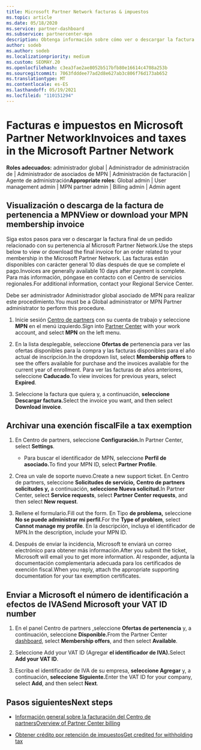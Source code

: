 ```yaml
---
title: Microsoft Partner Network facturas & impuestos
ms.topic: article
ms.date: 05/18/2020
ms.service: partner-dashboard
ms.subservice: partnercenter-mpn
description: Obtenga información sobre cómo ver o descargar la factura de pertenencia a MPN, cómo presentar la exención fiscal y cómo enviar a Microsoft su número de identificación fiscal.
author: sodeb
ms.author: sodeb
ms.localizationpriority: medium
ms.custom: SEOMAY.20
ms.openlocfilehash: c3ea3fae2ae8052b517bfb80e16614c4708a253b
ms.sourcegitcommit: 7063fdddee77ad2d8e627ab3c806f76d173ab652
ms.translationtype: MT
ms.contentlocale: es-ES
ms.lasthandoff: 05/19/2021
ms.locfileid: "110151294"
---
```

# <a name="invoices-and-taxes-in-the-microsoft-partner-network"></a><span data-ttu-id="bbcda-103">Facturas e impuestos en Microsoft Partner Network</span><span class="sxs-lookup"><span data-stu-id="bbcda-103">Invoices and taxes in the Microsoft Partner Network</span></span>

<span data-ttu-id="bbcda-104">**Roles adecuados:** administrador global | Administrador de administración de | Administrador de asociados de MPN | Administración de facturación | Agente de administración</span><span class="sxs-lookup"><span data-stu-id="bbcda-104">**Appropriate roles**: Global admin | User management admin | MPN partner admin | Billing admin | Admin agent</span></span>

## <a name="view-or-download-your-mpn-membership-invoice"></a><span data-ttu-id="bbcda-105">Visualización o descarga de la factura de pertenencia a MPN</span><span class="sxs-lookup"><span data-stu-id="bbcda-105">View or download your MPN membership invoice</span></span>

<span data-ttu-id="bbcda-106">Siga estos pasos para ver o descargar la factura final de un pedido relacionado con su pertenencia al Microsoft Partner Network.</span><span class="sxs-lookup"><span data-stu-id="bbcda-106">Use the steps below to view or download the final invoice for an order related to your membership in the Microsoft Partner Network.</span></span> <span data-ttu-id="bbcda-107">Las facturas están disponibles con carácter general 10 días después de que se complete el pago.</span><span class="sxs-lookup"><span data-stu-id="bbcda-107">Invoices are generally available 10 days after payment is complete.</span></span> <span data-ttu-id="bbcda-108">Para más información, póngase en contacto con el Centro de servicios regionales.</span><span class="sxs-lookup"><span data-stu-id="bbcda-108">For additional information, contact your Regional Service Center.</span></span>  

<span data-ttu-id="bbcda-109">Debe ser administrador Administrador global asociado de MPN para realizar este procedimiento.</span><span class="sxs-lookup"><span data-stu-id="bbcda-109">You must be a Global administrator or MPN Partner administrator to perform this procedure.</span></span> 

1.  <span data-ttu-id="bbcda-110">Inicie sesión [Centro de partners](https://partner.microsoft.com/dashboard/home) con su cuenta de trabajo y seleccione **MPN** en el menú izquierdo.</span><span class="sxs-lookup"><span data-stu-id="bbcda-110">Sign into [Partner Center](https://partner.microsoft.com/dashboard/home) with your work account, and select **MPN** on the left menu.</span></span>

4.  <span data-ttu-id="bbcda-111">En la lista desplegable, seleccione **Ofertas de** pertenencia para ver las ofertas disponibles para la compra y las facturas disponibles para el año actual de inscripción.</span><span class="sxs-lookup"><span data-stu-id="bbcda-111">In the dropdown list, select **Membership offers** to see the offers available for purchase and the invoices available for the current year of enrollment.</span></span> <span data-ttu-id="bbcda-112">Para ver las facturas de años anteriores, seleccione **Caducado**.</span><span class="sxs-lookup"><span data-stu-id="bbcda-112">To view invoices for previous years, select **Expired**.</span></span>

6.  <span data-ttu-id="bbcda-113">Seleccione la factura que quiera y, a continuación, **seleccione Descargar factura.**</span><span class="sxs-lookup"><span data-stu-id="bbcda-113">Select the invoice you want, and then select **Download invoice**.</span></span> 

## <a name="file-a-tax-exemption"></a><span data-ttu-id="bbcda-114">Archivar una exención fiscal</span><span class="sxs-lookup"><span data-stu-id="bbcda-114">File a tax exemption</span></span>

1.  <span data-ttu-id="bbcda-115">En Centro de partners, seleccione **Configuración.**</span><span class="sxs-lookup"><span data-stu-id="bbcda-115">In Partner Center, select **Settings**.</span></span>
    - <span data-ttu-id="bbcda-116">Para buscar el identificador de MPN, seleccione **Perfil de asociado.**</span><span class="sxs-lookup"><span data-stu-id="bbcda-116">To find your MPN ID, select **Partner Profile**.</span></span>

2.  <span data-ttu-id="bbcda-117">Crea un vale de soporte nuevo.</span><span class="sxs-lookup"><span data-stu-id="bbcda-117">Create a new support ticket.</span></span> <span data-ttu-id="bbcda-118">En Centro de partners, seleccione **Solicitudes de servicio,** **Centro de partners solicitudes y,** a continuación, **seleccione Nueva solicitud.**</span><span class="sxs-lookup"><span data-stu-id="bbcda-118">In Partner Center, select **Service requests**, select **Partner Center requests**, and then select **New request**.</span></span>

3.  <span data-ttu-id="bbcda-119">Rellene el formulario.</span><span class="sxs-lookup"><span data-stu-id="bbcda-119">Fill out the form.</span></span> <span data-ttu-id="bbcda-120">En Tipo **de problema,** seleccione **No se puede administrar mi perfil.**</span><span class="sxs-lookup"><span data-stu-id="bbcda-120">For the **Type of problem**, select **Cannot manage my profile**.</span></span> <span data-ttu-id="bbcda-121">En la descripción, incluya el identificador de MPN.</span><span class="sxs-lookup"><span data-stu-id="bbcda-121">In the description, include your MPN ID.</span></span>

4.  <span data-ttu-id="bbcda-122">Después de enviar la incidencia, Microsoft te enviará un correo electrónico para obtener más información.</span><span class="sxs-lookup"><span data-stu-id="bbcda-122">After you submit the ticket, Microsoft will email you to get more information.</span></span> <span data-ttu-id="bbcda-123">Al responder, adjunta la documentación complementaria adecuada para los certificados de exención fiscal.</span><span class="sxs-lookup"><span data-stu-id="bbcda-123">When you reply, attach the appropriate supporting documentation for your tax exemption certificates.</span></span>

## <a name="send-microsoft-your-vat-id-number"></a><span data-ttu-id="bbcda-124">Enviar a Microsoft el número de identificación a efectos de IVA</span><span class="sxs-lookup"><span data-stu-id="bbcda-124">Send Microsoft your VAT ID number</span></span>

1.  <span data-ttu-id="bbcda-125">En el panel Centro de partners [,](https://partner.microsoft.com/dashboard/home)seleccione **Ofertas de pertenencia** y, a continuación, seleccione **Disponible.**</span><span class="sxs-lookup"><span data-stu-id="bbcda-125">From the Partner Center [dashboard](https://partner.microsoft.com/dashboard/home), select **Membership offers**, and then select **Available**.</span></span> 

2.  <span data-ttu-id="bbcda-126">Seleccione Add your VAT ID (Agregar **el identificador de IVA).**</span><span class="sxs-lookup"><span data-stu-id="bbcda-126">Select **Add your VAT ID**.</span></span> 

3.  <span data-ttu-id="bbcda-127">Escriba el identificador de IVA de su empresa, **seleccione Agregar** y, a continuación, **seleccione Siguiente.**</span><span class="sxs-lookup"><span data-stu-id="bbcda-127">Enter the VAT ID for your company, select **Add**, and then select **Next**.</span></span> 

## <a name="next-steps"></a><span data-ttu-id="bbcda-128">Pasos siguientes</span><span class="sxs-lookup"><span data-stu-id="bbcda-128">Next steps</span></span>

- [<span data-ttu-id="bbcda-129">Información general sobre la facturación del Centro de partners</span><span class="sxs-lookup"><span data-stu-id="bbcda-129">Overview of Partner Center billing</span></span>](billing-basics.md)

- [<span data-ttu-id="bbcda-130">Obtener crédito por retención de impuestos</span><span class="sxs-lookup"><span data-stu-id="bbcda-130">Get credited for withholding tax</span></span>](withholding-tax-credit-form.md)